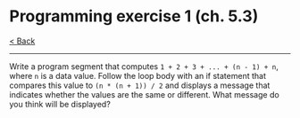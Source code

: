 # Programming exercise 1 (ch. 5.3)

[< Back](../README.md)

---

Write a program segment that computes `1 + 2 + 3 + ... + (n - 1) + n`, where `n` is a data value. Follow the loop body with an if statement that compares this value to `(n * (n + 1)) / 2` and displays a message that indicates whether the values are the same or different. What message do you think will be displayed?
